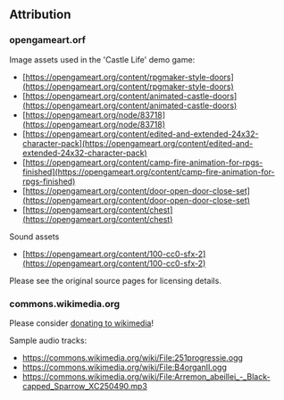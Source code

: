 ## Attribution

### opengameart.orf

Image assets used in the 'Castle Life' demo game:
- [https://opengameart.org/content/rpgmaker-style-doors](https://opengameart.org/content/rpgmaker-style-doors)
- [https://opengameart.org/content/animated-castle-doors](https://opengameart.org/content/animated-castle-doors)
- [https://opengameart.org/node/83718](https://opengameart.org/node/83718)
- [https://opengameart.org/content/edited-and-extended-24x32-character-pack](https://opengameart.org/content/edited-and-extended-24x32-character-pack)
- [https://opengameart.org/content/camp-fire-animation-for-rpgs-finished](https://opengameart.org/content/camp-fire-animation-for-rpgs-finished)
- [https://opengameart.org/content/door-open-door-close-set](https://opengameart.org/content/door-open-door-close-set)
- [https://opengameart.org/content/chest](https://opengameart.org/content/chest)

Sound assets
- [https://opengameart.org/content/100-cc0-sfx-2](https://opengameart.org/content/100-cc0-sfx-2)

Please see the original source pages for licensing details.

### commons.wikimedia.org

Please consider [donating to wikimedia](https://donate.wikimedia.org/wiki/Ways_to_Give)!

Sample audio tracks:
- https://commons.wikimedia.org/wiki/File:251progressie.ogg
- https://commons.wikimedia.org/wiki/File:B4organII.ogg
- https://commons.wikimedia.org/wiki/File:Arremon_abeillei_-_Black-capped_Sparrow_XC250490.mp3
